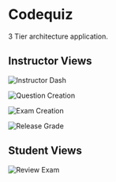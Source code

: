 Codequiz
===========

3 Tier architecture application.



Instructor Views
----------------
![Instructor Dash](https://i.imgur.com/MchZuvm.png)

![Question Creation](https://i.imgur.com/lIL8bY9.png)

![Exam Creation](https://i.imgur.com/kH5c6yB.png)

![Release Grade](https://i.imgur.com/pzXgMCu.png)


Student Views
-------------

![Review Exam](https://i.imgur.com/3sycqpa.png)
